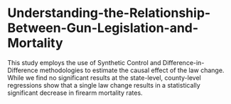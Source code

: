 # Understanding-the-Relationship-Between-Gun-Legislation-and-Mortality
This study employs the use of Synthetic Control and Difference-in- Difference methodologies to estimate the causal effect of the law change. While we find no significant results at the state-level, county-level regressions show that a single law change results in a statistically significant decrease in firearm mortality rates.
